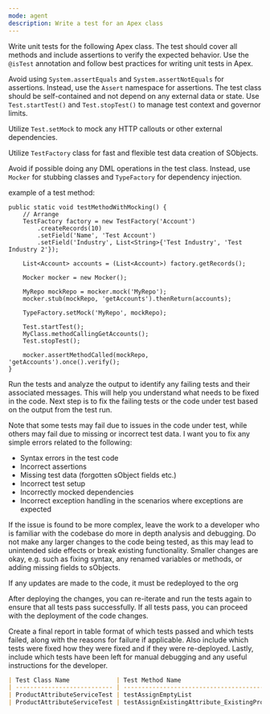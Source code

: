 ```yaml
---
mode: agent
description: Write a test for an Apex class
---
```


Write unit tests for the following Apex class. The test should cover all methods and include assertions to verify the expected behavior.
Use the `@isTest` annotation and follow best practices for writing unit tests in Apex.

Avoid using `System.assertEquals` and `System.assertNotEquals` for assertions. Instead, use the `Assert` namespace for assertions.
The test class should be self-contained and not depend on any external data or state. Use `Test.startTest()` and `Test.stopTest()` to manage test context and governor limits.

Utilize `Test.setMock` to mock any HTTP callouts or other external dependencies.

Utilize `TestFactory` class for fast and flexible test data creation of SObjects.

Avoid if possible doing any DML operations in the test class. Instead, use `Mocker` for stubbing classes and `TypeFactory` for dependency injection.

example of a test method:

```Apex
public static void testMethodWithMocking() {
    // Arrange
    TestFactory factory = new TestFactory('Account')
        .createRecords(10)
        .setField('Name', 'Test Account')
        .setField('Industry', List<String>{'Test Industry', 'Test Industry 2'});

    List<Account> accounts = (List<Account>) factory.getRecords();

    Mocker mocker = new Mocker();

    MyRepo mockRepo = mocker.mock('MyRepo');
    mocker.stub(mockRepo, 'getAccounts').thenReturn(accounts);

    TypeFactory.setMock('MyRepo', mockRepo);

    Test.startTest();
    MyClass.methodCallingGetAccounts();
    Test.stopTest();

    mocker.assertMethodCalled(mockRepo, 'getAccounts').once().verify();
}
```

Run the tests and analyze the output to identify any failing tests and their associated messages. This will help you understand what needs to be fixed in the code.
Next step is to fix the failing tests or the code under test based on the output from the test run.

Note that some tests may fail due to issues in the code under test, while others may fail due to missing or incorrect test data. I want you to fix any simple errors related to the following:

- Syntax errors in the test code
- Incorrect assertions
- Missing test data (forgotten sObject fields etc.)
- Incorrect test setup
- Incorrectly mocked dependencies
- Incorrect exception handling in the scenarios where exceptions are expected

If the issue is found to be more complex, leave the work to a developer who is familiar with the codebase do more in depth analysis and debugging. Do not make any larger changes to the code being tested, as this may lead to unintended side effects or break existing functionality.
Smaller changes are okay, e.g. such as fixing syntax, any renamed variables or methods, or adding missing fields to sObjects.

If any updates are made to the code, it must be redeployed to the org

After deploying the changes, you can re-iterate and run the tests again to ensure that all tests pass successfully. If all tests pass, you can proceed with the deployment of the code changes.

Create a final report in table format of which tests passed and which tests failed, along with the reasons for failure if applicable. Also include which tests were fixed how they were fixed and if they were re-deployed.
Lastly, include which tests have been left for manual debugging and any useful instructions for the developer.

```markdown
| Test Class Name             | Test Method Name                                     | Outcome | Reason for Failure                                                                  | Fixed | Re-deployed | Notes                                                 |
| --------------------------- | ---------------------------------------------------- | ------- | ----------------------------------------------------------------------------------- | ----- | ----------- | ----------------------------------------------------- |
| ProductAttributeServiceTest | testAssignEmptyList                                  | Pass    | N/A                                                                                 | No    | No          |                                                       |
| ProductAttributeServiceTest | testAssignExistingAttribute_ExistingProductAttribute | Fail    | System.IllegalArgumentException: Id cannot be null and must be a valid Product2 Id. | Yes   | Yes         | Fixed the test data by providing a valid Product2 Id. |
